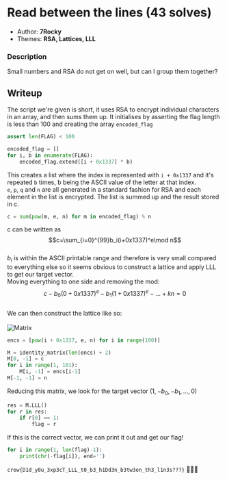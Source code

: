 # Read between the lines (43 solves)
- Author: **7Rocky**
- Themes: **RSA, Lattices, LLL**
### Description
Small numbers and RSA do not get on well, but can I group them together?
## Writeup
The script we're given is short, it uses RSA to encrypt individual characters in an array, and then sums them up. It initialises by asserting the flag length is less than 100 and creating the array `encoded_flag`
```python
assert len(FLAG) < 100

encoded_flag = []
for i, b in enumerate(FLAG):  
    encoded_flag.extend([i + 0x1337] * b)
```
This creates a list where the index is represented with `i + 0x1337` and it's repeated `b` times, b being the ASCII value of the letter at that index. \
`e`, `p`, `q` and `n` are all generated in a standard fashion for RSA and each element in the list is encrypted. The list is summed up and the result stored in c.
```python
c = sum(pow(m, e, n) for m in encoded_flag) % n
```
c can be written as \
$$c=\sum_{i=0}^{99}b_i(i+0x1337)^e\mod n$$ \
$b_i$ is within the ASCII printable range and therefore is very small compared to everything else so it seems obvious to construct a lattice and apply LLL to get our target vector. \
Moving everything to one side and removing the mod: \
$$c - b_0(0+0x1337)^e-b_1(1+0x1337)^e-...+kn=0$$ \
We can then construct the lattice like so: </br></br>
![Matrix](https://latex.codecogs.com/svg.latex?\color{white}M%20%3D%20%5Cbegin%7Bbmatrix%7D%201%20%26%200%20%26%200%20%26%20%5Cdots%20%26%20c%20%5C%5C%200%20%26%201%20%26%200%20%26%20%5Cdots%20%20%26%20(0%2B0x1337)%5Ee%20%5C%5C%200%20%26%200%20%26%201%20%26%20%5Cdots%20%20%26%20(1%2B0x1337)%5Ee%20%5C%5C%20%5Cvdots%20%26%20%5Cvdots%20%26%20%5Cvdots%20%20%26%20%5Cddots%20%26%20%5Cvdots%20%5C%5C%200%20%26%200%20%26%200%20%26%20%5Cdots%20%20%26%20n%20%5Cend%7Bbmatrix%7D)

```python
encs = [pow(i + 0x1337, e, n) for i in range(100)]

M = identity_matrix(len(encs) + 2)
M[0, -1] = c
for i in range(1, 101):
    M[i, -1] = encs[i-1]
M[-1, -1] = n
```
Reducing this matrix, we look for the target vector $(1, -b_0, -b_1, \dots, 0)$
```python
res = M.LLL()
for r in res:
    if r[0] == 1:
        flag = r
```
If this is the correct vector, we can print it out and get our flag!
```python
for i in range(1, len(flag)-1):
    print(chr(-flag[i]), end='')
```
`crew{D1d_y0u_3xp3cT_LLL_t0_b3_h1Dd3n_b3tw3en_th3_l1n3s???}` 🥶🥶🥶
